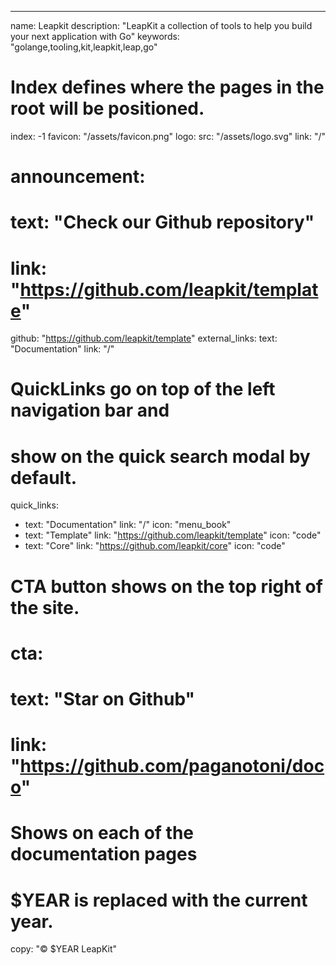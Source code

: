---

name: Leapkit
description: "LeapKit a collection of tools to help you build your next application with Go"
keywords: "golange,tooling,kit,leapkit,leap,go"

# Index defines where the pages in the root will be positioned.
index: -1
favicon: "/assets/favicon.png"
logo:
  src: "/assets/logo.svg"
  link: "/"

# announcement:
#  text: "Check our Github repository"
#  link: "https://github.com/leapkit/template"

github: "https://github.com/leapkit/template"
external_links:
  text: "Documentation"
  link: "/"

# QuickLinks go on top of the left navigation bar and

# show on the quick search modal by default.

quick_links:
- text: "Documentation"
  link: "/"
  icon: "menu_book"
- text: "Template"
  link: "https://github.com/leapkit/template"
  icon: "code"
- text: "Core"
  link: "https://github.com/leapkit/core"
  icon: "code"


# CTA button shows on the top right of the site.
# cta:
# text: "Star on Github"
# link: "https://github.com/paganotoni/doco"

# Shows on each of the documentation pages
# $YEAR is replaced with the current year.
copy: "© $YEAR LeapKit"
